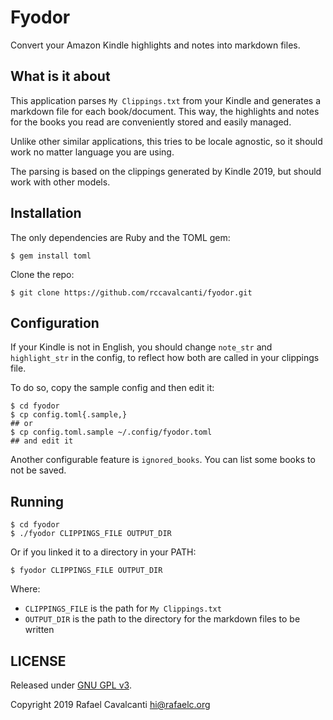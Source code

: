 # Fyodor

Convert your Amazon Kindle highlights and notes into markdown files.


## What is it about
This application parses `My Clippings.txt` from your Kindle and generates a markdown file for each book/document. This way, the highlights and notes for the books you read are conveniently stored and easily managed.

Unlike other similar applications, this tries to be locale agnostic, so it should work no matter language you are using.

The parsing is based on the clippings generated by Kindle 2019, but should work with other models.


## Installation

The only dependencies are Ruby and the TOML gem:

```
$ gem install toml
```

Clone the repo:

```
$ git clone https://github.com/rccavalcanti/fyodor.git
```


## Configuration

If your Kindle is not in English, you should change `note_str` and `highlight_str` in the config, to reflect how both are called in your clippings file.

To do so, copy the sample config and then edit it:

```
$ cd fyodor
$ cp config.toml{.sample,}
## or
$ cp config.toml.sample ~/.config/fyodor.toml
## and edit it
```

Another configurable feature is `ignored_books`. You can list some books to not be saved.


## Running

```
$ cd fyodor
$ ./fyodor CLIPPINGS_FILE OUTPUT_DIR
```

Or if you linked it to a directory in your PATH:
```
$ fyodor CLIPPINGS_FILE OUTPUT_DIR
```

Where:
* `CLIPPINGS_FILE` is the path for `My Clippings.txt`
* `OUTPUT_DIR` is the path to the directory for the markdown files to be written


## LICENSE

Released under [GNU GPL v3](LICENSE).

Copyright 2019 Rafael Cavalcanti <hi@rafaelc.org>
